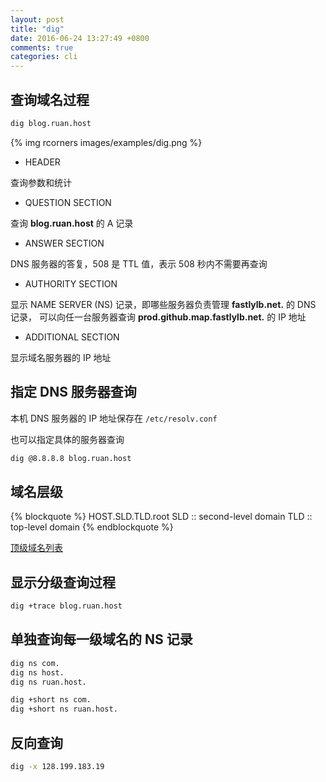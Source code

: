 ```yaml
---
layout: post
title: "dig"
date: 2016-06-24 13:27:49 +0800
comments: true
categories: cli
---
```



## 查询域名过程

``` bash
dig blog.ruan.host
```

{% img rcorners images/examples/dig.png %}

- HEADER

查询参数和统计

- QUESTION SECTION

查询 **blog.ruan.host** 的 A 记录

- ANSWER SECTION

DNS 服务器的答复，508 是 TTL 值，表示 508 秒内不需要再查询

- AUTHORITY SECTION

显示 NAME SERVER (NS) 记录，即哪些服务器负责管理 **fastlylb.net.** 的 DNS 记录，
可以向任一台服务器查询 **prod.github.map.fastlylb.net.** 的 IP 地址

- ADDITIONAL SECTION

显示域名服务器的 IP 地址


## 指定 DNS 服务器查询

本机 DNS 服务器的 IP 地址保存在 `/etc/resolv.conf`

也可以指定具体的服务器查询

``` bash
dig @8.8.8.8 blog.ruan.host
```

## 域名层级

{% blockquote %}
HOST.SLD.TLD.root
SLD :: second-level domain
TLD :: top-level domain
{% endblockquote %}

[顶级域名列表](http://www.iana.org/domains/root/db) 

## 显示分级查询过程

``` bash
dig +trace blog.ruan.host
```

## 单独查询每一级域名的 NS 记录

``` bash
dig ns com.
dig ns host.
dig ns ruan.host.

dig +short ns com.
dig +short ns ruan.host.
```

## 反向查询

``` bash
dig -x 128.199.183.19
```



